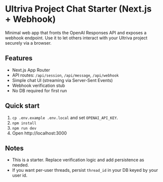 # Ultriva Project Chat Starter (Next.js + Webhook)

Minimal web app that fronts the OpenAI Responses API and exposes a webhook endpoint.
Use it to let others interact with your Ultriva project securely via a browser.

## Features
- Next.js App Router
- API routes: `/api/session`, `/api/message`, `/api/webhook`
- Simple chat UI (streaming via Server-Sent Events)
- Webhook verification stub
- No DB required for first run

## Quick start
1. `cp .env.example .env.local` and set `OPENAI_API_KEY`.
2. `npm install`
3. `npm run dev`
4. Open http://localhost:3000

## Notes
- This is a starter. Replace verification logic and add persistence as needed.
- If you want per-user threads, persist `thread_id` in your DB keyed by your user id.
